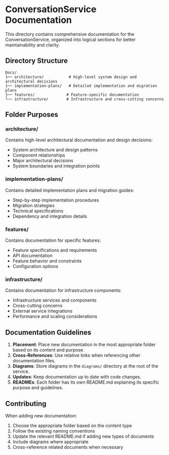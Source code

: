 # ConversationService Documentation

This directory contains comprehensive documentation for the ConversationService, organized into logical sections for better maintainability and clarity.

## Directory Structure

```
Docs/
├── architecture/           # High-level system design and architectural decisions
├── implementation-plans/   # Detailed implementation and migration plans
├── features/              # Feature-specific documentation
└── infrastructure/        # Infrastructure and cross-cutting concerns
```

## Folder Purposes

### architecture/
Contains high-level architectural documentation and design decisions:
- System architecture and design patterns
- Component relationships
- Major architectural decisions
- System boundaries and integration points

### implementation-plans/
Contains detailed implementation plans and migration guides:
- Step-by-step implementation procedures
- Migration strategies
- Technical specifications
- Dependency and integration details

### features/
Contains documentation for specific features:
- Feature specifications and requirements
- API documentation
- Feature behavior and constraints
- Configuration options

### infrastructure/
Contains documentation for infrastructure components:
- Infrastructure services and components
- Cross-cutting concerns
- External service integrations
- Performance and scaling considerations

## Documentation Guidelines

1. **Placement**: Place new documentation in the most appropriate folder based on its content and purpose.
2. **Cross-References**: Use relative links when referencing other documentation files.
3. **Diagrams**: Store diagrams in the `diagrams/` directory at the root of the service.
4. **Updates**: Keep documentation up to date with code changes.
5. **READMEs**: Each folder has its own README.md explaining its specific purpose and guidelines.

## Contributing

When adding new documentation:
1. Choose the appropriate folder based on the content type
2. Follow the existing naming conventions
3. Update the relevant README.md if adding new types of documents
4. Include diagrams where appropriate
5. Cross-reference related documents when necessary 